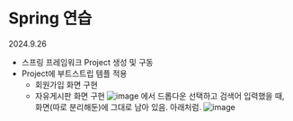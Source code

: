 # Spring 연습
2024.9.26
* 스프링 프레임워크 Project 생성 및 구동
* Project에 부트스트립 템플 적용
  - 회원가입 화면 구현
  - 자유게시판 화면 구현
    ![image](https://github.com/user-attachments/assets/5ac461f5-d2a5-4747-a7f4-0246e4b666be)
    에서 드롭다운 선택하고 검색어 입력했을 때, 화면(따로 분리해둔)에 그대로 남아 있음. 아래처럼.
    ![image](https://github.com/user-attachments/assets/8edb59cc-f8d1-4395-b141-8d6d0a3dd7f3)


